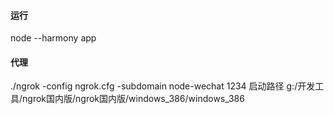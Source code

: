 #### 运行

node --harmony app


#### 代理

./ngrok -config ngrok.cfg -subdomain node-wechat 1234
启动路径
g:/开发工具/ngrok国内版/ngrok国内版/windows_386/windows_386